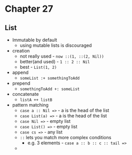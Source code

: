# Chapter 27

## List
- Immutable by default
  - using mutable lists is discouraged
- creation
  - not really used - `now ::(1, ::(2, Nil))`
  - better(and used) - `1 :: 2 :: Nil`
  - best - `List(1, 2)`
- append
  - `someList :+ somethingToAdd`
- prepend
  - `somethingToAdd +: someList`
- concatenate
  - `listA ++ listB`
- pattern matching
  - `case a :: Nil =>` - a is the head of the list
  - `case List(a) =>` - a is the head of the list
  - `case Nil =>` - empty list
  - `case List() =>` - empty list
  - `case cs =>` - any list
  - `::` lets you match more complex conditions
    - e.g. 3 elements - `case a :: b :: c :: tail =>`
  - 
